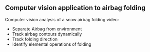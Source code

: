 ## Computer vision application to airbag folding
Computer vision analysis of a snow airbag folding video:
- Separate Airbag from environment
- Track airbag contours dynamically
- Track folding direction
- Identify elemental operations of folding
